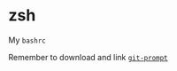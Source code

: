 # zsh



My `bashrc` 



Remember to download and link [`git-prompt`](https://github.com/git/git/blob/master/contrib/completion/git-prompt.sh) 







